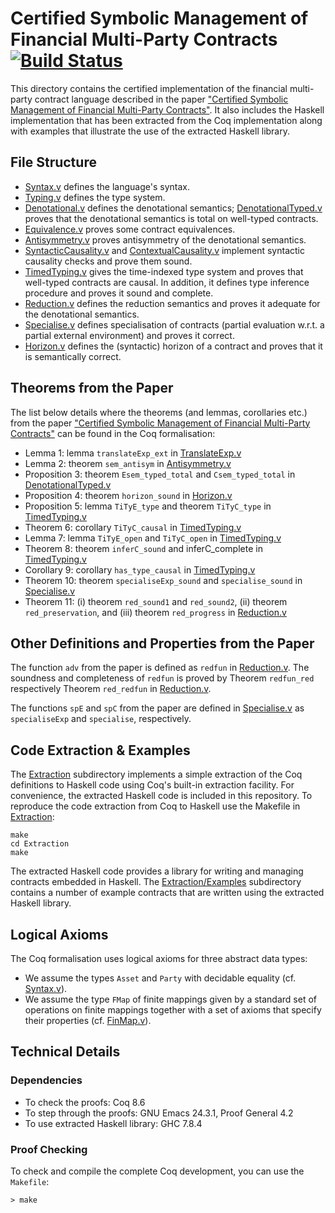 # Certified Symbolic Management of Financial Multi-Party Contracts [![Build Status](https://travis-ci.org/annenkov/contracts.svg?branch=master)](https://travis-ci.org/annenkov/contracts)

This directory contains the certified implementation of the financial
multi-party contract language described in the paper
["Certified Symbolic Management of Financial Multi-Party Contracts"](../doc/icfp2015.pdf). It
also includes the Haskell implementation that has been extracted from
the Coq implementation along with examples that illustrate the use of
the extracted Haskell library.

## File Structure

- [Syntax.v](Syntax.v) defines the language's syntax.
- [Typing.v](Typing.v) defines the type system.
- [Denotational.v](Denotational.v) defines the denotational semantics;
  [DenotationalTyped.v](DenotationalTyped.v) proves that the
  denotational semantics is total on well-typed contracts.
- [Equivalence.v](Equivalence.v) proves some contract equivalences.
- [Antisymmetry.v](Antisymmetry.v) proves antisymmetry of the
  denotational semantics.
- [SyntacticCausality.v](SyntacticCausality.v) and
  [ContextualCausality.v](ContextualCausality.v) implement syntactic
  causality checks and prove them sound.
- [TimedTyping.v](TimedTyping.v) gives the time-indexed type system
  and proves that well-typed contracts are causal. In addition, it
  defines type inference procedure and proves it sound and complete.
- [Reduction.v](Reduction.v) defines the reduction semantics and
  proves it adequate for the denotational semantics.
- [Specialise.v](Specialise.v) defines specialisation of contracts
  (partial evaluation w.r.t. a partial external environment) and
  proves it correct.
- [Horizon.v](Horizon.v) defines the (syntactic) horizon of a contract
  and proves that it is semantically correct.

## Theorems from the Paper


The list below details where the theorems (and lemmas, corollaries
etc.) from the paper
["Certified Symbolic Management of Financial Multi-Party Contracts"](http://www.diku.dk/~paba/pubs/files/bahr15icfp-preprint.pdf)
can be found in the Coq formalisation:

- Lemma 1: lemma `translateExp_ext` in [TranslateExp.v](TranslateExp.v)
- Lemma 2: theorem `sem_antisym` in [Antisymmetry.v](Antisymmetry.v)
- Proposition 3: theorem `Esem_typed_total` and `Csem_typed_total` in
  [DenotationalTyped.v](DenotationalTyped.v)
- Proposition 4: theorem `horizon_sound` in [Horizon.v](Horizon.v)
- Proposition 5: lemma `TiTyE_type` and theorem `TiTyC_type` in [TimedTyping.v](TimedTyping.v)
- Theorem 6: corollary `TiTyC_causal` in [TimedTyping.v](TimedTyping.v)
- Lemma 7: lemma `TiTyE_open` and `TiTyC_open` in [TimedTyping.v](TimedTyping.v)
- Theorem 8: theorem `inferC_sound` and inferC_complete in [TimedTyping.v](TimedTyping.v)
- Corollary 9: corollary `has_type_causal` in [TimedTyping.v](TimedTyping.v)
- Theorem 10: theorem `specialiseExp_sound` and `specialise_sound` in [Specialise.v](Specialise.v)
- Theorem 11: (i) theorem `red_sound1` and `red_sound2`, (ii) theorem
  `red_preservation`, and (iii) theorem `red_progress` in [Reduction.v](Reduction.v)


## Other Definitions and Properties from the Paper

The function `adv` from the paper is defined as `redfun` in
[Reduction.v](Reduction.v). The soundness and completeness of `redfun`
is proved by Theorem `redfun_red` respectively Theorem `red_redfun` in
[Reduction.v](Reduction.v).

The functions `spE` and `spC` from the paper are defined in
[Specialise.v](Specialise.v) as `specialiseExp` and
`specialise`, respectively.

## Code Extraction & Examples


The [Extraction](Extraction) subdirectory implements a simple
extraction of the Coq definitions to Haskell code using Coq's built-in
extraction facility. For convenience, the extracted Haskell code is
included in this repository. To reproduce the code extraction from Coq
to Haskell use the Makefile in [Extraction](Extraction):

```shell
make
cd Extraction
make
```

The extracted Haskell code provides a library for writing and managing
contracts embedded in Haskell. The
[Extraction/Examples](Extraction/Examples) subdirectory contains a
number of example contracts that are written using the extracted
Haskell library.


## Logical Axioms


The Coq formalisation uses logical axioms for three abstract data
types:

- We assume the types `Asset` and `Party` with decidable equality
  (cf. [Syntax.v](Syntax.v)).
- We assume the type `FMap` of finite mappings given by a standard set
  of operations on finite mappings together with a set of axioms that
  specify their properties (cf. [FinMap.v](FinMap.v)).

## Technical Details

### Dependencies

- To check the proofs: Coq 8.6
- To step through the proofs: GNU Emacs 24.3.1, Proof General 4.2
- To use extracted Haskell library: GHC 7.8.4

### Proof Checking

To check and compile the complete Coq development, you can use the
`Makefile`:

```shell
> make
```
